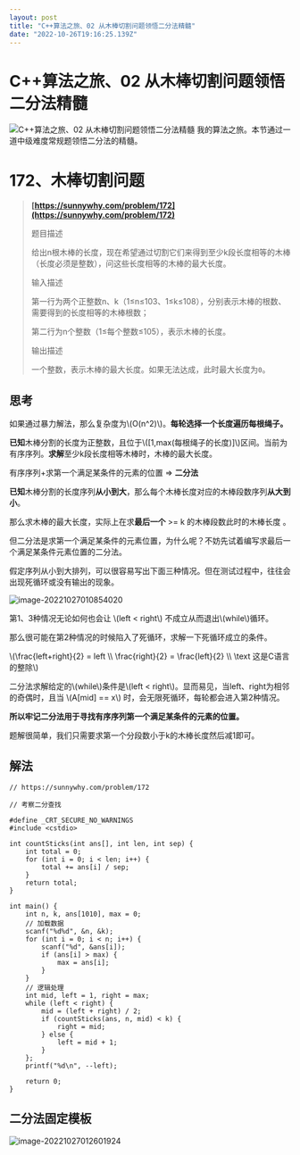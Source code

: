 ```yaml
---
layout: post
title: "C++算法之旅、02 从木棒切割问题领悟二分法精髓"
date: "2022-10-26T19:16:25.139Z"
---
```

C++算法之旅、02 从木棒切割问题领悟二分法精髓
=========================

![C++算法之旅、02 从木棒切割问题领悟二分法精髓](https://img2022.cnblogs.com/blog/2290413/202210/2290413-20221027012851257-1782997941.png) 我的算法之旅。本节通过一道中级难度常规题领悟二分法的精髓。

172、木棒切割问题
==========

> **[https://sunnywhy.com/problem/172](https://sunnywhy.com/problem/172)**
> 
>   
> 
> 题目描述
> 
> 给出n根木棒的长度，现在希望通过切割它们来得到至少k段长度相等的木棒（长度必须是整数），问这些长度相等的木棒的最大长度。
> 
>   
> 
> 输入描述
> 
> 第一行为两个正整数n、k（1≤n≤103、1≤k≤108），分别表示木棒的根数、需要得到的长度相等的木棒根数；
> 
> 第二行为n个整数（1≤每个整数≤105），表示木棒的长度。
> 
>   
> 
> 输出描述
> 
> 一个整数，表示木棒的最大长度。如果无法达成，此时最大长度为`0`。

  

思考
--

如果通过暴力解法，那么复杂度为\\(O(n^2)\\)。**每轮选择一个长度遍历每根绳子。**

**已知**木棒分割的长度为正整数，且位于\\(\[1,max(每根绳子的长度)\]\\)区间。当前为有序序列。**求解**至少k段长度相等木棒时，木棒的最大长度。

有序序列+求第一个满足某条件的元素的位置 => **二分法**

  

**已知**木棒分割的长度序列**从小到大**，那么每个木棒长度对应的木棒段数序列**从大到小**。

那么求木棒的最大长度，实际上在求**最后一个** >= k 的木棒段数此时的木棒长度 。

  

但二分法是求第一个满足某条件的元素位置，为什么呢？不妨先试着编写求最后一个满足某条件元素位置的二分法。

假定序列从小到大排列，可以很容易写出下面三种情况。但在测试过程中，往往会出现死循环或没有输出的现象。

![image-20221027010854020](https://xiaonenglife.oss-cn-hangzhou.aliyuncs.com/static/pic/2022/10/20221027010902_image-20221027010854020.png)

第1、3种情况无论如何也会让 \\(left < right\\) 不成立从而退出\\(while\\)循环。

那么很可能在第2种情况的时候陷入了死循环，求解一下死循环成立的条件。

\\(\\frac{left+right}{2} = left \\\\ \\frac{right}{2} = \\frac{left}{2} \\\\ \\text 这是C语言的整除\\)

二分法求解给定的\\(while\\)条件是\\(left < right\\)。显而易见，当left、right为相邻的奇偶时，且当 \\(A\[mid\] == x\\) 时，会无限死循环，每轮都会进入第2种情况。

**所以牢记二分法用于寻找有序序列第一个满足某条件的元素的位置。**

题解很简单，我们只需要求第一个分段数小于k的木棒长度然后减1即可。

  

解法
--

    // https://sunnywhy.com/problem/172
    
    // 考察二分查找
    
    #define _CRT_SECURE_NO_WARNINGS
    #include <cstdio>
    
    int countSticks(int ans[], int len, int sep) {
        int total = 0;
        for (int i = 0; i < len; i++) {
            total += ans[i] / sep;
        }
        return total;
    }
    
    int main() {
        int n, k, ans[1010], max = 0;
        // 加载数据
        scanf("%d%d", &n, &k);
        for (int i = 0; i < n; i++) {
            scanf("%d", &ans[i]);
            if (ans[i] > max) {
                max = ans[i];
            }
        }
        // 逻辑处理
        int mid, left = 1, right = max;
        while (left < right) {
            mid = (left + right) / 2;
            if (countSticks(ans, n, mid) < k) {
                right = mid;
            } else {
                left = mid + 1;
            }
        };
        printf("%d\n", --left);
    
        return 0;
    }
    

  

二分法固定模板
-------

![image-20221027012601924](https://xiaonenglife.oss-cn-hangzhou.aliyuncs.com/static/pic/2022/10/20221027012603_image-20221027012601924.png)